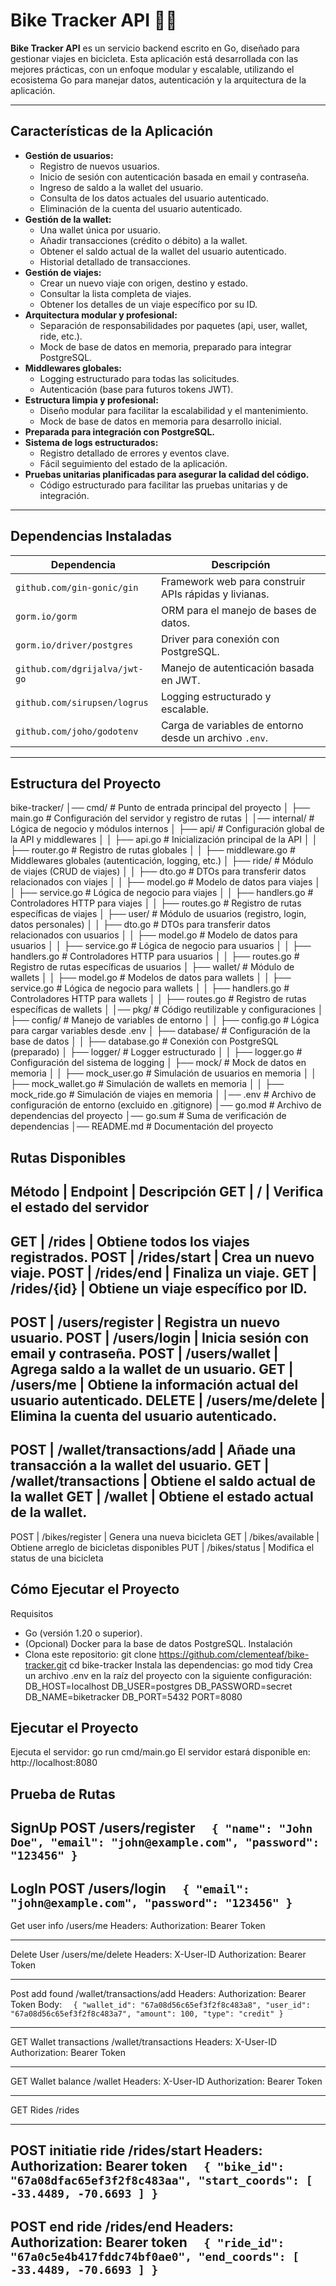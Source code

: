 # Bike Tracker API 🚴‍♂️

**Bike Tracker API** es un servicio backend escrito en Go, diseñado para gestionar viajes en bicicleta. Esta aplicación está desarrollada con las mejores prácticas, con un enfoque modular y escalable, utilizando el ecosistema Go para manejar datos, autenticación y la arquitectura de la aplicación.  

---

## **Características de la Aplicación**
- **Gestión de usuarios:**
  - Registro de nuevos usuarios.
  - Inicio de sesión con autenticación basada en email y contraseña.
  - Ingreso de saldo a la wallet del usuario.
  - Consulta de los datos actuales del usuario autenticado.
  - Eliminación de la cuenta del usuario autenticado.
- **Gestión de la wallet:**
  - Una wallet única por usuario.
  - Añadir transacciones (crédito o débito) a la wallet.
  - Obtener el saldo actual de la wallet del usuario autenticado.
  - Historial detallado de transacciones.
- **Gestión de viajes:**
  - Crear un nuevo viaje con origen, destino y estado.
  - Consultar la lista completa de viajes.
  - Obtener los detalles de un viaje específico por su ID.
- **Arquitectura modular y profesional:**
  - Separación de responsabilidades por paquetes (api, user, wallet, ride, etc.).
  - Mock de base de datos en memoria, preparado para integrar PostgreSQL.
- **Middlewares globales:**
  - Logging estructurado para todas las solicitudes.
  - Autenticación (base para futuros tokens JWT).
- **Estructura limpia y profesional:**
  - Diseño modular para facilitar la escalabilidad y el mantenimiento.
  - Mock de base de datos en memoria para desarrollo inicial.
- **Preparada para integración con PostgreSQL.**
- **Sistema de logs estructurados:**
  - Registro detallado de errores y eventos clave.
  - Fácil seguimiento del estado de la aplicación.
- **Pruebas unitarias planificadas para asegurar la calidad del código.**
  - Código estructurado para facilitar las pruebas unitarias y de integración.

---

## **Dependencias Instaladas**
| Dependencia                         | Descripción                                             |
|-------------------------------------|---------------------------------------------------------|
| `github.com/gin-gonic/gin`          | Framework web para construir APIs rápidas y livianas.   |
| `gorm.io/gorm`                      | ORM para el manejo de bases de datos.                   |
| `gorm.io/driver/postgres`           | Driver para conexión con PostgreSQL.                    |
| `github.com/dgrijalva/jwt-go`       | Manejo de autenticación basada en JWT.                  |
| `github.com/sirupsen/logrus`        | Logging estructurado y escalable.                       |
| `github.com/joho/godotenv`          | Carga de variables de entorno desde un archivo `.env`.  |

---

## **Estructura del Proyecto**

bike-tracker/
│── cmd/                     # Punto de entrada principal del proyecto
│   ├── main.go              # Configuración del servidor y registro de rutas
│
│── internal/                # Lógica de negocio y módulos internos
│   ├── api/                 # Configuración global de la API y middlewares
│   │   ├── api.go           # Inicialización principal de la API
│   │   ├── router.go        # Registro de rutas globales
│   │   ├── middleware.go    # Middlewares globales (autenticación, logging, etc.)
│   ├── ride/                # Módulo de viajes (CRUD de viajes)
│   │   ├── dto.go           # DTOs para transferir datos relacionados con viajes
│   │   ├── model.go         # Modelo de datos para viajes
│   │   ├── service.go       # Lógica de negocio para viajes
│   │   ├── handlers.go      # Controladores HTTP para viajes
│   │   ├── routes.go        # Registro de rutas específicas de viajes
│   ├── user/                # Módulo de usuarios (registro, login, datos personales)
│   │   ├── dto.go           # DTOs para transferir datos relacionados con usuarios
│   │   ├── model.go         # Modelo de datos para usuarios
│   │   ├── service.go       # Lógica de negocio para usuarios
│   │   ├── handlers.go      # Controladores HTTP para usuarios
│   │   ├── routes.go        # Registro de rutas específicas de usuarios
│   ├── wallet/              # Módulo de wallets
│   │   ├── model.go         # Modelos de datos para wallets
│   │   ├── service.go       # Lógica de negocio para wallets
│   │   ├── handlers.go      # Controladores HTTP para wallets
│   │   ├── routes.go        # Registro de rutas específicas de wallets
│
│── pkg/                     # Código reutilizable y configuraciones
│   ├── config/              # Manejo de variables de entorno
│   │   ├── config.go        # Lógica para cargar variables desde .env
│   ├── database/            # Configuración de la base de datos
│   │   ├── database.go      # Conexión con PostgreSQL (preparado)
│   ├── logger/              # Logger estructurado
│   │   ├── logger.go        # Configuración del sistema de logging
│   ├── mock/                # Mock de datos en memoria
│   │   ├── mock_user.go     # Simulación de usuarios en memoria
│   │   ├── mock_wallet.go   # Simulación de wallets en memoria
│   │   ├── mock_ride.go     # Simulación de viajes en memoria
│
│── .env                     # Archivo de configuración de entorno (excluido en .gitignore)
│── go.mod                   # Archivo de dependencias del proyecto
│── go.sum                   # Suma de verificación de dependencias
│── README.md                # Documentación del proyecto


## Rutas Disponibles

Método 	 | Endpoint	                  | Descripción
GET	     | /	                        | Verifica el estado del servidor
------------------------------------------------------------------------------------
GET	     | /rides	                    | Obtiene todos los viajes registrados.
POST	   | /rides/start	              | Crea un nuevo viaje.
POST	   | /rides/end	                | Finaliza un viaje.
GET	     | /rides/{id}	              | Obtiene un viaje específico por ID.
-------------------------------------------------------------------------------------
POST     | /users/register            | Registra un nuevo usuario.
POST     | /users/login               | Inicia sesión con email y contraseña.
POST     | /users/wallet              | Agrega saldo a la wallet de un usuario.
GET      | /users/me                  | Obtiene la información actual del usuario autenticado.
DELETE   | /users/me/delete           | Elimina la cuenta del usuario autenticado.
-------------------------------------------------------------------------------------
POST	   | /wallet/transactions/add	  | Añade una transacción a la wallet del usuario.
GET	     | /wallet/transactions	      | Obtiene el saldo actual de la wallet
GET	     | /wallet	                  | Obtiene el estado actual de la wallet.
-------------------------------------------------------------------------------------
POST     | /bikes/register            | Genera una nueva bicicleta
GET      | /bikes/available           | Obtiene arreglo de bicicletas disponibles
PUT      | /bikes/status              | Modifica el status de una bicicleta


## Cómo Ejecutar el Proyecto
Requisitos
 - Go (versión 1.20 o superior).
 - (Opcional) Docker para la base de datos PostgreSQL.
Instalación
 - Clona este repositorio:
    git clone https://github.com/clementeaf/bike-tracker.git
    cd bike-tracker
Instala las dependencias:
    go mod tidy
Crea un archivo .env en la raíz del proyecto con la siguiente configuración:
    DB_HOST=localhost
    DB_USER=postgres
    DB_PASSWORD=secret
    DB_NAME=biketracker
    DB_PORT=5432
    PORT=8080

## Ejecutar el Proyecto
Ejecuta el servidor:
    go run cmd/main.go
El servidor estará disponible en:
    http://localhost:8080


## Prueba de Rutas

SignUp POST /users/register
`  
{
    "name": "John Doe",
    "email": "john@example.com",
    "password": "123456"
}
`
----------------------------------------

LogIn POST /users/login
`  
{
    "email": "john@example.com",
    "password": "123456"
}
`
----------------------------------------

Get user info /users/me
Headers: Authorization: Bearer Token

----------------------------------------

Delete User /users/me/delete
Headers: X-User-ID
         Authorization: Bearer Token

----------------------------------------

Post add found /wallet/transactions/add
Headers: Authorization: Bearer Token
Body:
`  
{
    "wallet_id": "67a08d56c65ef3f2f8c483a8",
    "user_id": "67a08d56c65ef3f2f8c483a7",
    "amount": 100,
    "type": "credit"
}
`

----------------------------------------

GET Wallet transactions /wallet/transactions
Headers: X-User-ID
         Authorization: Bearer Token

----------------------------------------

GET Wallet balance /wallet
Headers: X-User-ID
         Authorization: Bearer Token

----------------------------------------

GET Rides /rides

----------------------------------------

POST initiatie ride /rides/start
Headers: Authorization: Bearer token
`  
{
    "bike_id": "67a08dfac65ef3f2f8c483aa",
    "start_coords": [
        -33.4489,
        -70.6693
    ]
}
`
----------------------------------------
POST end ride /rides/end
Headers: Authorization: Bearer token
`  
{
    "ride_id": "67a0c5e4b417fddc74bf0ae0",
    "end_coords": [
        -33.4489,
        -70.6693
    ]
}
`
----------------------------------------